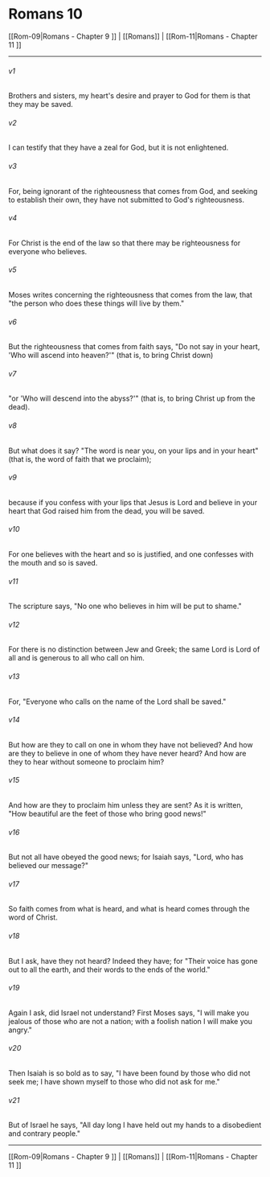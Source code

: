 # Romans 10

[[Rom-09|Romans - Chapter 9 ]] | [[Romans]] | [[Rom-11|Romans - Chapter 11 ]]
***

###### v1
Brothers and sisters, my heart's desire and prayer to God for them is that they may be saved.
###### v2
I can testify that they have a zeal for God, but it is not enlightened.
###### v3
For, being ignorant of the righteousness that comes from God, and seeking to establish their own, they have not submitted to God's righteousness.
###### v4
For Christ is the end of the law so that there may be righteousness for everyone who believes.
###### v5
Moses writes concerning the righteousness that comes from the law, that "the person who does these things will live by them."
###### v6
But the righteousness that comes from faith says, "Do not say in your heart, 'Who will ascend into heaven?'" (that is, to bring Christ down)
###### v7
"or 'Who will descend into the abyss?'" (that is, to bring Christ up from the dead).
###### v8
But what does it say? "The word is near you, on your lips and in your heart" (that is, the word of faith that we proclaim);
###### v9
because if you confess with your lips that Jesus is Lord and believe in your heart that God raised him from the dead, you will be saved.
###### v10
For one believes with the heart and so is justified, and one confesses with the mouth and so is saved.
###### v11
The scripture says, "No one who believes in him will be put to shame."
###### v12
For there is no distinction between Jew and Greek; the same Lord is Lord of all and is generous to all who call on him.
###### v13
For, "Everyone who calls on the name of the Lord shall be saved."
###### v14
But how are they to call on one in whom they have not believed? And how are they to believe in one of whom they have never heard? And how are they to hear without someone to proclaim him?
###### v15
And how are they to proclaim him unless they are sent? As it is written, "How beautiful are the feet of those who bring good news!"
###### v16
But not all have obeyed the good news; for Isaiah says, "Lord, who has believed our message?"
###### v17
So faith comes from what is heard, and what is heard comes through the word of Christ.
###### v18
But I ask, have they not heard? Indeed they have; for "Their voice has gone out to all the earth, and their words to the ends of the world."
###### v19
Again I ask, did Israel not understand? First Moses says, "I will make you jealous of those who are not a nation; with a foolish nation I will make you angry."
###### v20
Then Isaiah is so bold as to say, "I have been found by those who did not seek me; I have shown myself to those who did not ask for me."
###### v21
But of Israel he says, "All day long I have held out my hands to a disobedient and contrary people."

***

[[Rom-09|Romans - Chapter 9 ]] | [[Romans]] | [[Rom-11|Romans - Chapter 11 ]]
